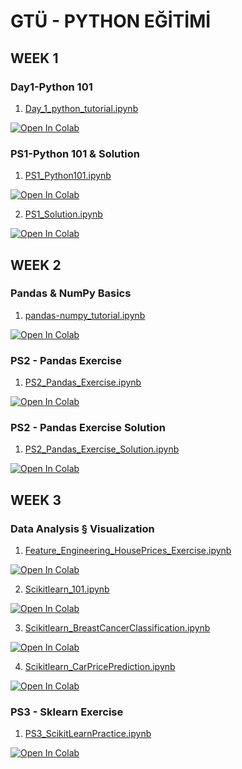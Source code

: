 # GTÜ - PYTHON EĞİTİMİ


## WEEK 1

### Day1-Python 101
1. [Day_1_python_tutorial.ipynb](https://colab.research.google.com/github/basakbuluz/gtu-python-egitimi/blob/main/notebooks/Day_1_python_tutorial.ipynb)

[![Open In Colab](https://colab.research.google.com/assets/colab-badge.svg)](https://colab.research.google.com/github/basakbuluz/gtu-python-egitimi/blob/main/notebooks/Day_1_python_tutorial.ipynb)

### PS1-Python 101 & Solution
1. [PS1_Python101.ipynb](https://colab.research.google.com/github/basakbuluz/gtu-python-egitimi/blob/main/notebooks/PS1_Python101.ipynb)

[![Open In Colab](https://colab.research.google.com/assets/colab-badge.svg)](https://colab.research.google.com/github/basakbuluz/gtu-python-egitimi/blob/main/notebooks/PS1_Python101.ipynb)

2. [PS1_Solution.ipynb](https://colab.research.google.com/github/basakbuluz/gtu-python-egitimi/blob/main/notebooks/PS1_Solution.ipynb)

[![Open In Colab](https://colab.research.google.com/assets/colab-badge.svg)](https://colab.research.google.com/github/basakbuluz/gtu-python-egitimi/blob/main/notebooks/PS1_Solution.ipynb)

## WEEK 2

### Pandas & NumPy Basics
1. [pandas-numpy_tutorial.ipynb](https://colab.research.google.com/github/basakbuluz/gtu-python-egitimi/blob/main/notebooks/pandas_numpy_tutorial.ipynb)

[![Open In Colab](https://colab.research.google.com/assets/colab-badge.svg)](https://colab.research.google.com/github/basakbuluz/gtu-python-egitimi/blob/main/notebooks/pandas_numpy_tutorial.ipynb)

### PS2 - Pandas Exercise 
1. [PS2_Pandas_Exercise.ipynb](https://colab.research.google.com/github/basakbuluz/gtu-python-egitimi/blob/main/notebooks/PS2_Pandas_Exercise.ipynb)

[![Open In Colab](https://colab.research.google.com/assets/colab-badge.svg)](https://colab.research.google.com/github/basakbuluz/gtu-python-egitimi/blob/main/notebooks/PS2_Pandas_Exercise.ipynb)

### PS2 - Pandas Exercise Solution
1. [PS2_Pandas_Exercise_Solution.ipynb](https://colab.research.google.com/github/basakbuluz/gtu-python-egitimi/blob/main/notebooks/PS2_Pandas_Exercise_Solution.ipynb)

[![Open In Colab](https://colab.research.google.com/assets/colab-badge.svg)](https://colab.research.google.com/github/basakbuluz/gtu-python-egitimi/blob/main/notebooks/PS2_Pandas_Exercise_Solution.ipynb)


## WEEK 3
### Data Analysis § Visualization
1. [Feature_Engineering_HousePrices_Exercise.ipynb](https://colab.research.google.com/github/basakbuluz/gtu-python-egitimi/blob/main/notebooks/Feature_Engineering_HousePrices_Exercise.ipynb)

[![Open In Colab](https://colab.research.google.com/assets/colab-badge.svg)](https://colab.research.google.com/github/basakbuluz/gtu-python-egitimi/blob/main/notebooks/Feature_Engineering_HousePrices_Exercise.ipynb)

2. [Scikitlearn_101.ipynb](https://colab.research.google.com/github/basakbuluz/gtu-python-egitimi/blob/main/notebooks/Scikitlearn_101.ipynb)

[![Open In Colab](https://colab.research.google.com/assets/colab-badge.svg)](https://colab.research.google.com/github/basakbuluz/gtu-python-egitimi/blob/main/notebooks/Scikitlearn_101.ipynb)

3. [Scikitlearn_BreastCancerClassification.ipynb](https://colab.research.google.com/github/basakbuluz/gtu-python-egitimi/blob/main/notebooks/Scikitlearn_BreastCancerClassification.ipynb)

[![Open In Colab](https://colab.research.google.com/assets/colab-badge.svg)](https://colab.research.google.com/github/basakbuluz/gtu-python-egitimi/blob/main/notebooks/Scikitlearn_BreastCancerClassification.ipynb)

4. [Scikitlearn_CarPricePrediction.ipynb](https://colab.research.google.com/github/basakbuluz/gtu-python-egitimi/blob/main/notebooks/Scikitlearn_CarPricePrediction.ipynb)

[![Open In Colab](https://colab.research.google.com/assets/colab-badge.svg)](https://colab.research.google.com/github/basakbuluz/gtu-python-egitimi/blob/main/notebooks/Scikitlearn_CarPricePrediction.ipynb)

### PS3 - Sklearn Exercise 
1. [PS3_ScikitLearnPractice.ipynb](https://colab.research.google.com/github/basakbuluz/gtu-python-egitimi/blob/main/notebooks/PS3_ScikitLearnPractice.ipynb)

[![Open In Colab](https://colab.research.google.com/assets/colab-badge.svg)](https://colab.research.google.com/github/basakbuluz/gtu-python-egitimi/blob/main/notebooks/PS3_ScikitLearnPractice.ipynb)